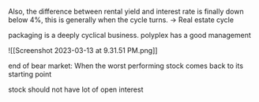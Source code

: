 Also, the difference between rental yield and interest rate is finally down below 4%, this is generally when the cycle turns.  -> Real estate cycle


packaging is a deeply cyclical business. polyplex has a good management

![[Screenshot 2023-03-13 at 9.31.51 PM.png]]

end of bear market: When the worst performing stock comes back to its starting point

stock should not have lot of open interest 
